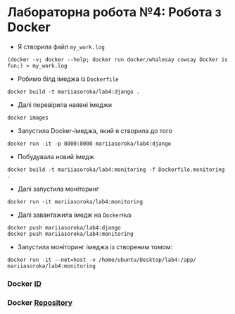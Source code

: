 # Лабораторна робота №4: Робота з Docker


+ Я створила файл `my_work.log`
```
(docker -v; docker --help; docker run docker/whalesay cowsay Docker is fun;) > my_work.log
```

+ Робимо білд імеджа із `Dockerfile`
```
docker build -t mariiasoroka/lab4:django .
```
+ Далі перевірила наявні імеджи
```
docker images
```

+ Запустила Docker-імеджа, який я створила до того
```
docker run -it -p 8000:8000 mariiasoroka/lab4:django
```

+ Побудувала новий імедж
```
docker build -t mariiasoroka/lab4:monitoring -f Dockerfile.monitoring . 
```

+ Далі запустила моніторинг
```
docker run -it mariiasoroka/lab4:monitoring
```

+ Далі завантажила імедж на `DockerHub`

```
docker push mariiasoroka/lab4:django
docker push mariiasoroka/lab4:monitoring
```
+ Запустила моніторинг імеджа із створеним томом:
```
docker run -it --net=host -v /home/ubuntu/Desktop/lab4:/app/ mariiasoroka/lab4:monitoring
```

### Docker [ID](https://hub.docker.com/u/mariiasoroka)
### Docker [Repository](https://hub.docker.com/repository/docker/mariiasoroka/lab4)